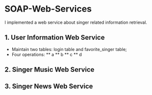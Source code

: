 # SOAP-Web-Services
I implemented a web service about singer related information retrieval.

## 1. User Information Web Service
* Maintain two tables: login table and favorite_singer table;
* Four operations:
** a
** b
** c
** d
## 2. Singer Music Web Service
## 3. Singer News Web Service
